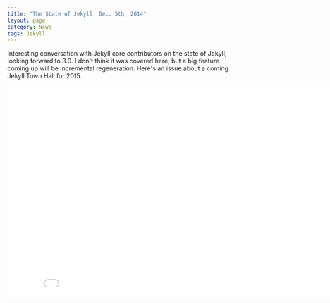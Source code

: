 ```yaml
---
title: "The State of Jekyll: Dec. 5th, 2014"
layout: page
category: News
tags: Jekyll
---
```

Interesting conversation with Jekyll core contributors on the state of Jekyll, looking forward to 3.0. I don't think it was covered here, but a big feature coming up will be incremental regeneration. Here's an issue about a coming Jekyll Town Hall for 2015.

<iframe width="853" height="480" src="//www.youtube.com/embed/vZbvHsY1Oa8?rel=0&amp;showinfo=0" frameborder="0" allowfullscreen></iframe>